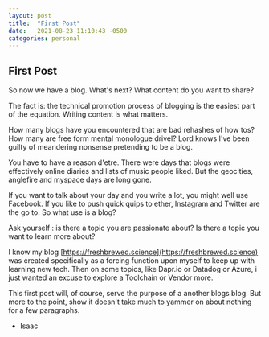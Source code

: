 ```yaml
---
layout: post
title:  "First Post"
date:   2021-08-23 11:10:43 -0500
categories: personal
---
```


## First Post

So now we have a blog. What's next?  What content do you want to share? 

The fact is: the technical promotion process of blogging is the easiest part of the equation.  Writing content is what matters.  

How many blogs have you encountered that are bad rehashes of how tos? How many are free form mental monologue drivel? Lord knows I've been guilty of meandering nonsense pretending to be a blog.

You have to have a reason d'etre.  There were days that blogs were effectively online diaries and lists of music people liked.  But the geocities, anglefire and myspace days are long gone.  

If you want to talk about your day and you write a lot, you might well use Facebook.  If you like to push quick quips to ether, Instagram and Twitter are the go to.  So what use is a blog?

Ask yourself : is there a topic you are passionate about?  Is there a topic you want to learn more about?

I know my blog [https://freshbrewed.science](https://freshbrewed.science) was created specifically as a forcing function upon myself to keep up with learning new tech.  Then on some topics, like Dapr.io or Datadog or Azure, i just wanted an excuse to explore a Toolchain or Vendor more.

This first post will, of course, serve the purpose of a another blogs blog.  But more to the point, show it doesn't take much to yammer on about nothing for a few paragraphs.

- Isaac
